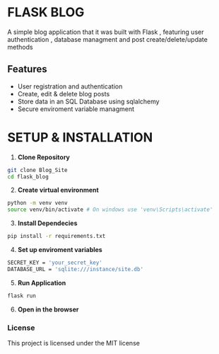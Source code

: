 # FLASK BLOG

A simple blog application that it was built with Flask , featuring user authentication , database managment and post create/delete/update methods 

## Features 
- User registration and authentication 
- Create, edit & delete blog posts 
- Store data in an SQL Database using sqlalchemy
- Secure enviroment variable managment 

# SETUP & INSTALLATION
1. **Clone Repository**
```bash
git clone Blog_Site
cd flask_blog 
```
2. **Create virtual environment**
```bash
python -m venv venv
source venv/bin/activate # On windows use 'venv\Scripts\activate'
```
3. **Install Dependecies**
```bash
pip install -r requirements.txt 
```
4. **Set up enviroment variables**
```bash
SECRET_KEY = 'your_secret_key'
DATABASE_URL = 'sqlite:///instance/site.db'
```
5. **Run Application**
```bash
flask run
```
6. **Open in the browser**


### License
This project is licensed under the MIT license
